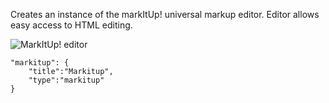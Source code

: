 Creates an instance of the markItUp! universal markup editor. Editor allows easy access to HTML editing.

![MarkItUp! editor](http://space.todaymade.com/todaycms/markitup.jpeg)

    "markitup": {
        "title":"Markitup",
        "type":"markitup"
    }